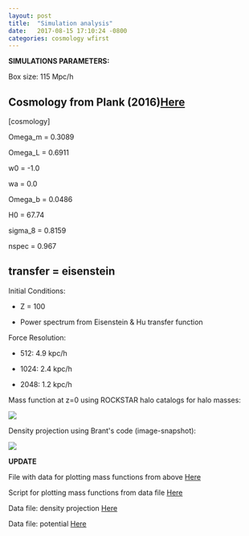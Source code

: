 ```yaml
---
layout: post
title:  "Simulation analysis"
date:   2017-08-15 17:10:24 -0800
categories: cosmology wfirst
---
```


**SIMULATIONS PARAMETERS:**

Box size:  115 Mpc/h


Cosmology from Plank (2016)[Here](https://arxiv.org/abs/1502.01589)
---------------------------------------------------
[cosmology]

Omega_m                 = 0.3089

Omega_L                 = 0.6911

w0                      = -1.0

wa                      = 0.0

Omega_b                 = 0.0486

H0                      = 67.74

sigma_8                 = 0.8159

nspec                   = 0.967

transfer                = eisenstein
--------------------------------------------------


Initial Conditions:

  * Z = 100

  * Power spectrum from Eisenstein & Hu transfer function


Force Resolution:

  * 512:  4.9 kpc/h

  * 1024:  2.4 kpc/h

  * 2048:  1.2 kpc/h



Mass function at z=0 using ROCKSTAR halo catalogs for halo masses:


<img src="{{ site.url }}assets/images/massFunc_all_Warren.png">


Density projection using Brant's code (image-snapshot):


<img src="{{ site.url }}assets/images/density_512.png">


**UPDATE**

File with data for plotting mass functions from above [Here](https://github.com/bvillasen/blog/blob/master/assets/files/mass_funtion.dat)

Script for plotting mass functions from data file [Here](https://github.com/bvillasen/blog/blob/master/assets/files/plot_mass_function_1.py)


Data file: density projection [Here](https://github.com/bvillasen/blog/blob/master/assets/files/image.056.dat)

Data file: potential [Here](https://github.com/bvillasen/blog/blob/master/assets/files/image.pot.056.dat)
